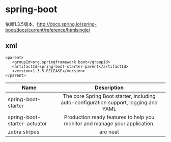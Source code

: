 # spring-boot
依赖1.3.5版本，http://docs.spring.io/spring-boot/docs/current/reference/htmlsingle/
## xml
 ```
<parent>
	<groupId>org.springframework.boot</groupId>
	<artifactId>spring-boot-starter-parent</artifactId>
	<version>1.3.5.RELEASE</version>
</parent>
```
| Name          			| Description           |
| ------------- 			|:---------------------:|
| spring-boot-starter      		| The core Spring Boot starter, including auto-configuration support, logging and YAML	|
| spring-boot-starter-actuator      	| Production ready features to help you monitor and manage your application.      	|
| zebra stripes 			| are neat      	|
